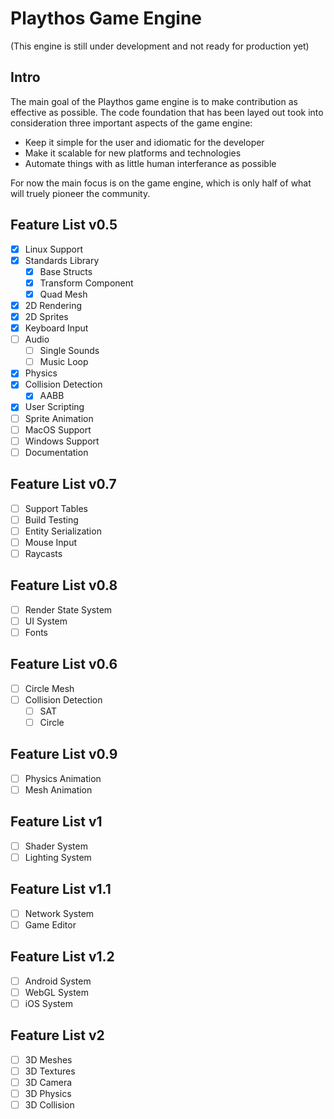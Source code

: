 #  Playthos Game Engine
(This engine is still under development and not ready for production yet)

## Intro
The main goal of the Playthos game engine is to make contribution as effective as possible. The code foundation that has been layed out took into consideration three important aspects of the game engine:
- Keep it simple for the user and idiomatic for the developer
- Make it scalable for new platforms and technologies
- Automate things with as little human interferance as possible

For now the main focus is on the game engine, which is only half of what will truely pioneer the community.

## Feature List v0.5
- [x] Linux Support
- [x] Standards Library
  - [x] Base Structs
  - [x] Transform Component
  - [x] Quad Mesh
- [x] 2D Rendering
- [x] 2D Sprites
- [x] Keyboard Input
- [ ] Audio
  - [ ] Single Sounds
  - [ ] Music Loop
- [x] Physics
- [x] Collision Detection
  - [x] AABB
- [x] User Scripting
- [ ] Sprite Animation
- [ ] MacOS Support
- [ ] Windows Support
- [ ] Documentation
  
## Feature List v0.7
- [ ] Support Tables
- [ ] Build Testing
- [ ] Entity Serialization
- [ ] Mouse Input
- [ ] Raycasts

## Feature List v0.8
- [ ] Render State System
- [ ] UI System
- [ ] Fonts

## Feature List v0.6
- [ ] Circle Mesh
- [ ] Collision Detection
  - [ ] SAT
  - [ ] Circle

## Feature List v0.9
- [ ] Physics Animation
- [ ] Mesh Animation

## Feature List v1
- [ ] Shader System
- [ ] Lighting System

## Feature List v1.1
- [ ] Network System
- [ ] Game Editor

## Feature List v1.2
- [ ] Android System
- [ ] WebGL System
- [ ] iOS System

## Feature List v2
- [ ] 3D Meshes
- [ ] 3D Textures
- [ ] 3D Camera
- [ ] 3D Physics
- [ ] 3D Collision
